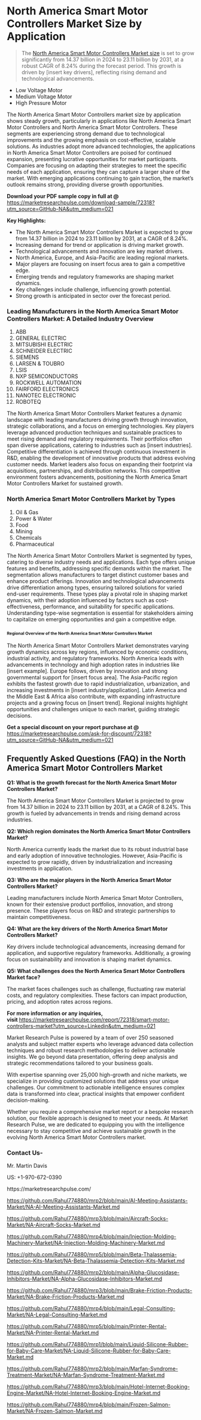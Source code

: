 <h1>North America Smart Motor Controllers Market&nbsp;Size by Application</h1><blockquote><p>The <a href="https://marketresearchpulse.com/download-sample/72318?utm_source=GitHub-NA&amp;utm_medium=021">North America Smart Motor Controllers Market size</a> is set to grow significantly from 14.37 billion in 2024 to 23.11 billion by 2031, at a robust CAGR of 8.24% during the forecast period. This growth is driven by [insert key drivers], reflecting rising demand and technological advancements.</p></blockquote><ul><li>Low Voltage Motor<li> Medium Voltage Motor<li> High Pressure Motor</li></ul><p>The North America Smart Motor Controllers market size by application shows steady growth, particularly in applications like North America Smart Motor Controllers and North America Smart Motor Controllers. These segments are experiencing strong demand due to technological improvements and the growing emphasis on cost-effective, scalable solutions. As industries adopt more advanced technologies, the applications in North America Smart Motor Controllers are poised for continued expansion, presenting lucrative opportunities for market participants. Companies are focusing on adapting their strategies to meet the specific needs of each application, ensuring they can capture a larger share of the market. With emerging applications continuing to gain traction, the market’s outlook remains strong, providing diverse growth opportunities.</p><p><strong>Download your PDF sample copy in full at @ </strong><a href="https://marketresearchpulse.com/download-sample/72318?utm_source=GitHub-NA&amp;utm_medium=021">https://marketresearchpulse.com/download-sample/72318?utm_source=GitHub-NA&amp;utm_medium=021</a></p><p><strong>Key Highlights: </strong></p><ul><li>The North America Smart Motor Controllers Market is expected to grow from 14.37 billion in 2024 to 23.11 billion by 2031, at a CAGR of 8.24%.</li><li>Increasing demand for trend or application is driving market growth.</li><li>Technological advancements and innovation are key market drivers.</li><li>North America, Europe, and Asia-Pacific are leading regional markets.</li><li>Major players are focusing on insert focus area to gain a competitive edge.</li><li>Emerging trends and regulatory frameworks are shaping market dynamics.</li><li>Key challenges include challenge, influencing growth potential.</li><li>Strong growth is anticipated in sector over the forecast period.</li></ul><h3>Leading Manufacturers in the North America Smart Motor Controllers Market: A Detailed Industry Overview</h3><ol><li>ABB</li><li>GENERAL ELECTRIC</li><li>MITSUBISHI ELECTRIC</li><li>SCHNEIDER ELECTRIC</li><li>SIEMENS</li><li>LARSEN & TOUBRO</li><li>LSIS</li><li>NXP SEMICONDUCTORS</li><li>ROCKWELL AUTOMATION</li><li>FAIRFORD ELECTRONICS</li><li>NANOTEC ELECTRONIC</li><li>ROBOTEQ</li></ol><div class="flex max-w-full flex-col flex-grow"><div class="min-h-8 text-message flex w-full flex-col items-end gap-2 whitespace-normal break-words [.text-message+&amp;]:mt-5" dir="auto" data-message-author-role="assistant" data-message-id="fd8432e4-4910-450d-b182-61b7bfb0a01f" data-message-model-slug="gpt-4o"><div class="flex w-full flex-col gap-1 empty:hidden first:pt-[3px]"><div class="markdown prose w-full break-words dark:prose-invert light"><p>The North America Smart Motor Controllers Market features a dynamic landscape with leading manufacturers driving growth through innovation, strategic collaborations, and a focus on emerging technologies. Key players leverage advanced production techniques and sustainable practices to meet rising demand and regulatory requirements. Their portfolios often span diverse applications, catering to industries such as [insert industries]. Competitive differentiation is achieved through continuous investment in R&amp;D, enabling the development of innovative products that address evolving customer needs. Market leaders also focus on expanding their footprint via acquisitions, partnerships, and distribution networks. This competitive environment fosters advancements, positioning the North America Smart Motor Controllers Market for sustained growth.</p></div></div></div></div><h3>North America Smart Motor Controllers Market by Types</h3><ol><li>Oil & Gas<li> Power & Water<li> Food<li> Mining<li> Chemicals<li> Pharmaceutical</li></ol><div class="flex max-w-full flex-col flex-grow"><div class="min-h-8 text-message flex w-full flex-col items-end gap-2 whitespace-normal break-words [.text-message+&amp;]:mt-5" dir="auto" data-message-author-role="assistant" data-message-id="084470be-0bb7-4664-bddf-5156b4f41249" data-message-model-slug="gpt-4o-mini"><div class="flex w-full flex-col gap-1 empty:hidden first:pt-[3px]"><div class="markdown prose w-full break-words dark:prose-invert light"><p>The North America Smart Motor Controllers Market is segmented by types, catering to diverse industry needs and applications. Each type offers unique features and benefits, addressing specific demands within the market. The segmentation allows manufacturers to target distinct customer bases and enhance product offerings. Innovation and technological advancements drive differentiation among types, ensuring tailored solutions for varied end-user requirements. These types play a pivotal role in shaping market dynamics, with their adoption influenced by factors such as cost-effectiveness, performance, and suitability for specific applications. Understanding type-wise segmentation is essential for stakeholders aiming to capitalize on emerging opportunities and gain a competitive edge.</p></div></div></div></div><h3><span style="font-size: 11px;">Regional Overview of the North America Smart Motor Controllers Market</span></h3><div class="flex max-w-full flex-col flex-grow"><div class="min-h-8 text-message flex w-full flex-col items-end gap-2 whitespace-normal break-words [.text-message+&amp;]:mt-5" dir="auto" data-message-author-role="assistant" data-message-id="e9038762-ce64-4e30-91c9-9bd413514231" data-message-model-slug="gpt-4o-mini"><div class="flex w-full flex-col gap-1 empty:hidden first:pt-[3px]"><div class="markdown prose w-full break-words dark:prose-invert light"><p>The North America Smart Motor Controllers Market demonstrates varying growth dynamics across key regions, influenced by economic conditions, industrial activity, and regulatory frameworks. North America leads with advancements in technology and high adoption rates in industries like [insert example]. Europe follows, driven by innovation and strong governmental support for [insert focus area]. The Asia-Pacific region exhibits the fastest growth due to rapid industrialization, urbanization, and increasing investments in [insert industry/application]. Latin America and the Middle East &amp; Africa also contribute, with expanding infrastructure projects and a growing focus on [insert trend]. Regional insights highlight opportunities and challenges unique to each market, guiding strategic decisions.</p></div></div></div></div><p><strong>Get a special discount on your report purchase at @ </strong><a href="https://marketresearchpulse.com/ask-for-discount/72318?utm_source=GitHub-NA&amp;utm_medium=021">https://marketresearchpulse.com/ask-for-discount/72318?utm_source=GitHub-NA&amp;utm_medium=021</a></p><h2>Frequently Asked Questions (FAQ) in the North America Smart Motor Controllers Market</h2><p><strong>Q1: What is the growth forecast for the North America Smart Motor Controllers Market?</strong></p><p>The North America Smart Motor Controllers Market is projected to grow from 14.37 billion in 2024 to 23.11 billion by 2031, at a CAGR of 8.24%. This growth is fueled by advancements in trends and rising demand across industries.</p><p><strong>Q2: Which region dominates the North America Smart Motor Controllers Market?</strong></p><p>North America currently leads the market due to its robust industrial base and early adoption of innovative technologies. However, Asia-Pacific is expected to grow rapidly, driven by industrialization and increasing investments in application.</p><p><strong>Q3: Who are the major players in the North America Smart Motor Controllers Market?</strong></p><p>Leading manufacturers include North America Smart Motor Controllers, known for their extensive product portfolios, innovation, and strong presence. These players focus on R&amp;D and strategic partnerships to maintain competitiveness.</p><p><strong>Q4: What are the key drivers of the North America Smart Motor Controllers Market?</strong></p><p>Key drivers include technological advancements, increasing demand for application, and supportive regulatory frameworks. Additionally, a growing focus on sustainability and innovation is shaping market dynamics.</p><p><strong>Q5: What challenges does the North America Smart Motor Controllers Market face?</strong></p><p>The market faces challenges such as challenge, fluctuating raw material costs, and regulatory complexities. These factors can impact production, pricing, and adoption rates across regions.</p><p><strong>For more information or any inquiries, visit&nbsp;</strong><a href="https://marketresearchpulse.com/report/72318/smart-motor-controllers-market?utm_source=Linkedin&utm_medium=021">https://marketresearchpulse.com/report/72318/smart-motor-controllers-market?utm_source=Linkedin&utm_medium=021</a></p><p>Market Research Pulse is powered by a team of over 250 seasoned analysts and subject matter experts who leverage advanced data collection techniques and robust research methodologies to deliver actionable insights. We go beyond data presentation, offering deep analysis and strategic recommendations tailored to your business goals.</p><p>With expertise spanning over 25,000 high-growth and niche markets, we specialize in providing customized solutions that address your unique challenges. Our commitment to actionable intelligence ensures complex data is transformed into clear, practical insights that empower confident decision-making.</p><p>Whether you require a comprehensive market report or a bespoke research solution, our flexible approach is designed to meet your needs. At Market Research Pulse, we are dedicated to equipping you with the intelligence necessary to stay competitive and achieve sustainable growth in the evolving North America Smart Motor Controllers market.</p><h3><strong>Contact Us-</strong></h3><p>Mr. Martin Davis</p><p>US: +1-970-672-0390</p><p>https://marketresearchpulse.com/</p><p><a href="https://github.com/Rahul774880/mrp2/blob/main/AI-Meeting-Assistants-Market/NA-AI-Meeting-Assistants-Market.md">https://github.com/Rahul774880/mrp2/blob/main/AI-Meeting-Assistants-Market/NA-AI-Meeting-Assistants-Market.md</a></p><p><a href="https://github.com/Rahul774880/mrp3/blob/main/Aircraft-Socks-Market/NA-Aircraft-Socks-Market.md">https://github.com/Rahul774880/mrp3/blob/main/Aircraft-Socks-Market/NA-Aircraft-Socks-Market.md</a></p><p><a href="https://github.com/Rahul774880/mrp4/blob/main/Injection-Molding-Machinery-Market/NA-Injection-Molding-Machinery-Market.md">https://github.com/Rahul774880/mrp4/blob/main/Injection-Molding-Machinery-Market/NA-Injection-Molding-Machinery-Market.md</a></p><p><a href="https://github.com/Rahul774880/mrp5/blob/main/Beta-Thalassemia-Detection-Kits-Market/NA-Beta-Thalassemia-Detection-Kits-Market.md">https://github.com/Rahul774880/mrp5/blob/main/Beta-Thalassemia-Detection-Kits-Market/NA-Beta-Thalassemia-Detection-Kits-Market.md</a></p><p><a href="https://github.com/Rahul774880/mrp2/blob/main/Alpha-Glucosidase-Inhibitors-Market/NA-Alpha-Glucosidase-Inhibitors-Market.md">https://github.com/Rahul774880/mrp2/blob/main/Alpha-Glucosidase-Inhibitors-Market/NA-Alpha-Glucosidase-Inhibitors-Market.md</a></p><p><a href="https://github.com/Rahul774880/mrp3/blob/main/Brake-Friction-Products-Market/NA-Brake-Friction-Products-Market.md">https://github.com/Rahul774880/mrp3/blob/main/Brake-Friction-Products-Market/NA-Brake-Friction-Products-Market.md</a></p><p><a href="https://github.com/Rahul774880/mrp4/blob/main/Legal-Consulting-Market/NA-Legal-Consulting-Market.md">https://github.com/Rahul774880/mrp4/blob/main/Legal-Consulting-Market/NA-Legal-Consulting-Market.md</a></p><p><a href="https://github.com/Rahul774880/mrp5/blob/main/Printer-Rental-Market/NA-Printer-Rental-Market.md">https://github.com/Rahul774880/mrp5/blob/main/Printer-Rental-Market/NA-Printer-Rental-Market.md</a></p><p><a href="https://github.com/Rahul774880/mrp1/blob/main/Liquid-Silicone-Rubber-for-Baby-Care-Market/NA-Liquid-Silicone-Rubber-for-Baby-Care-Market.md">https://github.com/Rahul774880/mrp1/blob/main/Liquid-Silicone-Rubber-for-Baby-Care-Market/NA-Liquid-Silicone-Rubber-for-Baby-Care-Market.md</a></p><p><a href="https://github.com/Rahul774880/mrp2/blob/main/Marfan-Syndrome-Treatment-Market/NA-Marfan-Syndrome-Treatment-Market.md">https://github.com/Rahul774880/mrp2/blob/main/Marfan-Syndrome-Treatment-Market/NA-Marfan-Syndrome-Treatment-Market.md</a></p><p><a href="https://github.com/Rahul774880/mrp3/blob/main/Hotel-Internet-Booking-Engine-Market/NA-Hotel-Internet-Booking-Engine-Market.md">https://github.com/Rahul774880/mrp3/blob/main/Hotel-Internet-Booking-Engine-Market/NA-Hotel-Internet-Booking-Engine-Market.md</a></p><p><a href="https://github.com/Rahul774880/mrp4/blob/main/Frozen-Salmon-Market/NA-Frozen-Salmon-Market.md">https://github.com/Rahul774880/mrp4/blob/main/Frozen-Salmon-Market/NA-Frozen-Salmon-Market.md</a></p>
